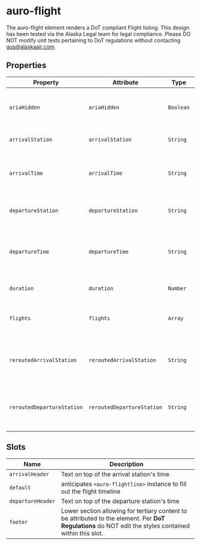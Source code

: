 # auro-flight

The auro-flight element renders a DoT compliant Flight listing.
This design has been tested via the Alaska Legal team for legal compliance.
Please DO NOT modify unit tests pertaining to DoT regulations without contacting gus@alaskaair.com.

## Properties

| Property                   | Attribute                  | Type      | Default | Description                                      |
|----------------------------|----------------------------|-----------|---------|--------------------------------------------------|
| `ariaHidden`               | `ariaHidden`               | `Boolean` | false   | When `true` element will be hidden from screen readers |
| `arrivalStation`           | `arrivalStation`           | `String`  |         | String for the arrival station. `PVD`            |
| `arrivalTime`              | `arrivalTime`              | `String`  |         | String for the arrival UTC time. `2022-04-13T12:30:00-04:00` |
| `departureStation`         | `departureStation`         | `String`  |         | String for the departure station. `SEA`          |
| `departureTime`            | `departureTime`            | `String`  |         | String for the departure UTC time. `2022-04-13T12:30:00-04:00` |
| `duration`                 | `duration`                 | `Number`  |         | String for the duration. `505`                   |
| `flights`                  | `flights`                  | `Array`   |         | Array of flight numbers `['AS 123', 'EK 432']`   |
| `reroutedArrivalStation`   | `reroutedArrivalStation`   | `String`  |         | String for the new arrival station for rerouted flights. `AVP` |
| `reroutedDepartureStation` | `reroutedDepartureStation` | `String`  |         | String for the new departure station for rerouted flights. `PDX` |

## Slots

| Name              | Description                                      |
|-------------------|--------------------------------------------------|
| `arrivalHeader`   | Text on top of the arrival station's time        |
| `default`         | anticipates `<auro-flightline>` instance to fill out the flight timeline |
| `departureHeader` | Text on top of the departure station's time      |
| `footer`          | Lower section allowing for tertiary content to be attributed to the element. Per **DoT Regulations** do NOT edit the styles contained within this slot. |
